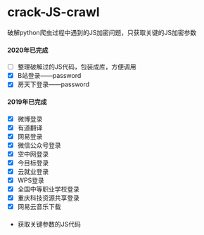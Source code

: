 # crack-JS-crawl
破解python爬虫过程中遇到的JS加密问题，只获取关键的JS加密参数

#### 2020年已完成
 - [ ] 整理破解过的JS代码，包装成库，方便调用
 - [x] B站登录——password
 - [x] 房天下登录——password
 
#### 2019年已完成
 - [x] 微博登录
 - [x] 有道翻译
 - [x] 网易登录
 - [x] 微信公众号登录
 - [x] 空中网登录
 - [x] 今目标登录
 - [x] 云就业登录
 - [x] WPS登录
 - [x] 全国中等职业学校登录
 - [x] 重庆科技资源共享登录
 - [x] 网易云音乐下载

####
- 获取关键参数的JS代码
